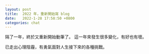 ```yaml
---
layout: post
title:  2022 年，重新開始寫 blog
date:   2022-1-28 17:58:50 +0800
categories: chat
---
```

隔了一年，終於又重新開始動筆了。
這一年來發生很多變化，有好也有壞。

已走出心理陰霾，有勇氣面對人生接下來的各種挑戰。
